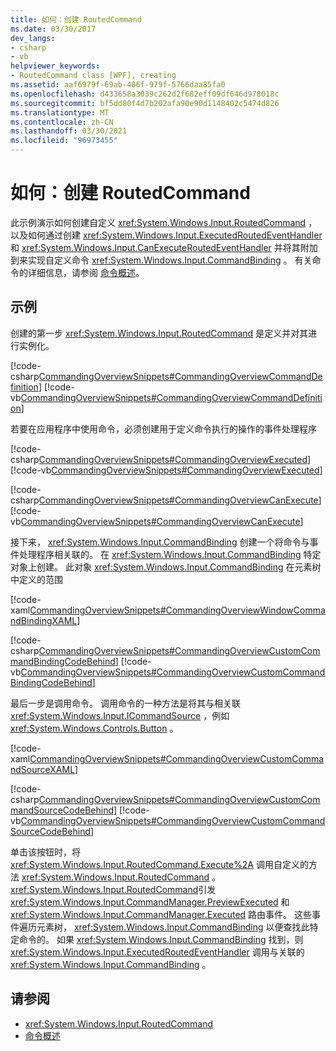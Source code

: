 ```yaml
---
title: 如何：创建 RoutedCommand
ms.date: 03/30/2017
dev_langs:
- csharp
- vb
helpviewer_keywords:
- RoutedCommand class [WPF], creating
ms.assetid: aaf6979f-69ab-406f-979f-5766daa85fa0
ms.openlocfilehash: d433658a3039c262d2f682eff09df646d978018c
ms.sourcegitcommit: bf5dd80f4d7b202afa90e90d1148402c5474d826
ms.translationtype: MT
ms.contentlocale: zh-CN
ms.lasthandoff: 03/30/2021
ms.locfileid: "96973455"
---
```

# <a name="how-to-create-a-routedcommand"></a>如何：创建 RoutedCommand
此示例演示如何创建自定义 <xref:System.Windows.Input.RoutedCommand> ，以及如何通过创建 <xref:System.Windows.Input.ExecutedRoutedEventHandler> 和 <xref:System.Windows.Input.CanExecuteRoutedEventHandler> 并将其附加到来实现自定义命令 <xref:System.Windows.Input.CommandBinding> 。  有关命令的详细信息，请参阅 [命令概述](commanding-overview.md)。  
  
## <a name="example"></a>示例  
 创建的第一步 <xref:System.Windows.Input.RoutedCommand> 是定义并对其进行实例化。  
  
 [!code-csharp[CommandingOverviewSnippets#CommandingOverviewCommandDefinition](~/samples/snippets/csharp/VS_Snippets_Wpf/CommandingOverviewSnippets/CSharp/Window1.xaml.cs#commandingoverviewcommanddefinition)]
 [!code-vb[CommandingOverviewSnippets#CommandingOverviewCommandDefinition](~/samples/snippets/visualbasic/VS_Snippets_Wpf/CommandingOverviewSnippets/visualbasic/window1.xaml.vb#commandingoverviewcommanddefinition)]  
  
 若要在应用程序中使用命令，必须创建用于定义命令执行的操作的事件处理程序  
  
 [!code-csharp[CommandingOverviewSnippets#CommandingOverviewExecuted](~/samples/snippets/csharp/VS_Snippets_Wpf/CommandingOverviewSnippets/CSharp/Window1.xaml.cs#commandingoverviewexecuted)]
 [!code-vb[CommandingOverviewSnippets#CommandingOverviewExecuted](~/samples/snippets/visualbasic/VS_Snippets_Wpf/CommandingOverviewSnippets/visualbasic/window1.xaml.vb#commandingoverviewexecuted)]  
  
 [!code-csharp[CommandingOverviewSnippets#CommandingOverviewCanExecute](~/samples/snippets/csharp/VS_Snippets_Wpf/CommandingOverviewSnippets/CSharp/Window1.xaml.cs#commandingoverviewcanexecute)]
 [!code-vb[CommandingOverviewSnippets#CommandingOverviewCanExecute](~/samples/snippets/visualbasic/VS_Snippets_Wpf/CommandingOverviewSnippets/visualbasic/window1.xaml.vb#commandingoverviewcanexecute)]  
  
 接下来，  <xref:System.Windows.Input.CommandBinding> 创建一个将命令与事件处理程序相关联的。 在 <xref:System.Windows.Input.CommandBinding> 特定对象上创建。  此对象 <xref:System.Windows.Input.CommandBinding> 在元素树中定义的范围  
  
 [!code-xaml[CommandingOverviewSnippets#CommandingOverviewWindowCommandBindingXAML](~/samples/snippets/csharp/VS_Snippets_Wpf/CommandingOverviewSnippets/CSharp/Window1.xaml#commandingoverviewwindowcommandbindingxaml)]  
  
 [!code-csharp[CommandingOverviewSnippets#CommandingOverviewCustomCommandBindingCodeBehind](~/samples/snippets/csharp/VS_Snippets_Wpf/CommandingOverviewSnippets/CSharp/Window1.xaml.cs#commandingoverviewcustomcommandbindingcodebehind)]
 [!code-vb[CommandingOverviewSnippets#CommandingOverviewCustomCommandBindingCodeBehind](~/samples/snippets/visualbasic/VS_Snippets_Wpf/CommandingOverviewSnippets/visualbasic/window1.xaml.vb#commandingoverviewcustomcommandbindingcodebehind)]  
  
 最后一步是调用命令。  调用命令的一种方法是将其与相关联 <xref:System.Windows.Input.ICommandSource> ，例如 <xref:System.Windows.Controls.Button> 。  
  
 [!code-xaml[CommandingOverviewSnippets#CommandingOverviewCustomCommandSourceXAML](~/samples/snippets/csharp/VS_Snippets_Wpf/CommandingOverviewSnippets/CSharp/Window1.xaml#commandingoverviewcustomcommandsourcexaml)]  
  
 [!code-csharp[CommandingOverviewSnippets#CommandingOverviewCustomCommandSourceCodeBehind](~/samples/snippets/csharp/VS_Snippets_Wpf/CommandingOverviewSnippets/CSharp/Window1.xaml.cs#commandingoverviewcustomcommandsourcecodebehind)]
 [!code-vb[CommandingOverviewSnippets#CommandingOverviewCustomCommandSourceCodeBehind](~/samples/snippets/visualbasic/VS_Snippets_Wpf/CommandingOverviewSnippets/visualbasic/window1.xaml.vb#commandingoverviewcustomcommandsourcecodebehind)]  
  
 单击该按钮时，将 <xref:System.Windows.Input.RoutedCommand.Execute%2A> 调用自定义的方法 <xref:System.Windows.Input.RoutedCommand> 。  <xref:System.Windows.Input.RoutedCommand>引发 <xref:System.Windows.Input.CommandManager.PreviewExecuted> 和 <xref:System.Windows.Input.CommandManager.Executed> 路由事件。  这些事件遍历元素树， <xref:System.Windows.Input.CommandBinding> 以便查找此特定命令的。  如果 <xref:System.Windows.Input.CommandBinding> 找到，则 <xref:System.Windows.Input.ExecutedRoutedEventHandler> 调用与关联的 <xref:System.Windows.Input.CommandBinding> 。  
  
## <a name="see-also"></a>请参阅

- <xref:System.Windows.Input.RoutedCommand>
- [命令概述](commanding-overview.md)

